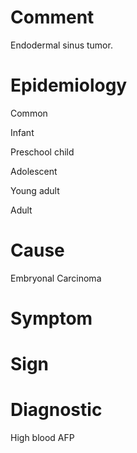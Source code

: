 # Comment

Endodermal sinus tumor.

# Epidemiology

Common

Infant

Preschool child

Adolescent

Young adult

Adult

# Cause

Embryonal Carcinoma

# Symptom

# Sign

# Diagnostic

High blood AFP
